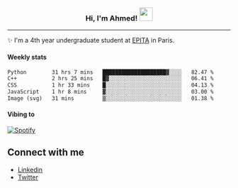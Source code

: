 <!-- Heading -->
<h3 align="center"> Hi, I'm Ahmed! <img src = "https://raw.githubusercontent.com/MartinHeinz/MartinHeinz/master/wave.gif" width = 30px></h3>

<!-- About section -->
---
✨ I'm a 4th year undergraduate student at <a href="https://www.epita.fr/en/">EPITA</a> in Paris.

<h4 align ="left"> Weekly stats </h4>

<!--START_SECTION:waka-->

```txt
Python        31 hrs 7 mins   ████████████████████▓░░░░   82.47 %
C++           2 hrs 25 mins   █▓░░░░░░░░░░░░░░░░░░░░░░░   06.41 %
CSS           1 hr 33 mins    █░░░░░░░░░░░░░░░░░░░░░░░░   04.13 %
JavaScript    1 hr 8 mins     ▓░░░░░░░░░░░░░░░░░░░░░░░░   03.00 %
Image (svg)   31 mins         ▒░░░░░░░░░░░░░░░░░░░░░░░░   01.38 %
```

<!--END_SECTION:waka-->

<h4 align ="left">Vibing to</h4>

[![Spotify](https://novatorem-ten-lyart.vercel.app/api/spotify)](https://open.spotify.com/user/31knevkvll66tzc3gqtoi6ngjbre)

<!-- Connect section -->

## Connect with me
  * <a href="https://www.linkedin.com/in/ahmed-hassayoune">Linkedin</a>
  * <a href="https://twitter.com/Ahmedhassaaa">Twitter</a>

<!-- Connect section: END -->
